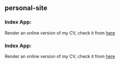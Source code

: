 ## personal-site

### Index App: 

Render an online version of my CV, check it from [here](https://muhammadnassef.pythonanywhere.com/index/)

### Index App: 

Render an online version of my CV, check it from [here](https://muhammadnassef.pythonanywhere.com/index/)

